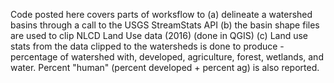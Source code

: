 
Code posted here covers parts of worksflow to (a) delineate a watershed basins through a call to the  USGS StreamStats API (b) the basin shape files are used to clip NLCD Land Use data (2016) (done in QGIS) (c) Land use stats from the data clipped to the watersheds is done to produce -percentage of watershed with, developed, agriculture, forest, wetlands, and water. Percent "human" (percent developed + percent ag) is also reported. 
